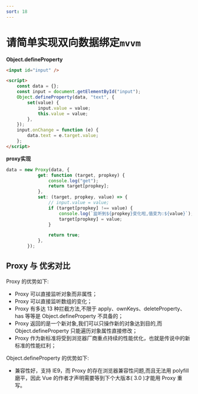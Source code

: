 ```yaml
---
sort: 18
---
```


# 请简单实现双向数据绑定`mvvm`

**Object.defineProperty**

```html
<input id="input" />

<script>
	const data = {};
	const input = document.getElementById("input");
	Object.defineProperty(data, "text", {
		set(value) {
			input.value = value;
			this.value = value;
		},
	});
	input.onChange = function (e) {
		data.text = e.target.value;
	};
</script>
```

**proxy实现**
```js
data = new Proxy(data, {
			get: function (target, propkey) {
				console.log("get");
				return target[propkey];
			},
			set: (target, propkey, value) => {
				// input.value = value;
				if (target[propkey] !== value) {
					console.log(`监听到${propkey}变化啦,值变为:${value}`);
					target[propkey] = value;
				}

				return true;
			},
		});
```

## Proxy 与  优劣对比

Proxy 的优势如下:

- Proxy 可以直接监听对象而非属性；
- Proxy 可以直接监听数组的变化；
- Proxy 有多达 13 种拦截方法,不限于 apply、ownKeys、deleteProperty、has 等等是 Object.defineProperty 不具备的；
- Proxy 返回的是一个新对象,我们可以只操作新的对象达到目的,而 Object.defineProperty 只能遍历对象属性直接修改；
- Proxy 作为新标准将受到浏览器厂商重点持续的性能优化，也就是传说中的新标准的性能红利；

Object.defineProperty 的优势如下:

- 兼容性好，支持 IE9，而 Proxy 的存在浏览器兼容性问题,而且无法用 polyfill 磨平，因此 Vue 的作者才声明需要等到下个大版本( 3.0 )才能用 Proxy 重写。